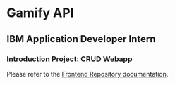 # Gamify API
## IBM Application Developer Intern
### Introduction Project: CRUD Webapp

Please refer to the [Frontend Repository documentation](https://github.com/andresdanielmtz/gamify-app).